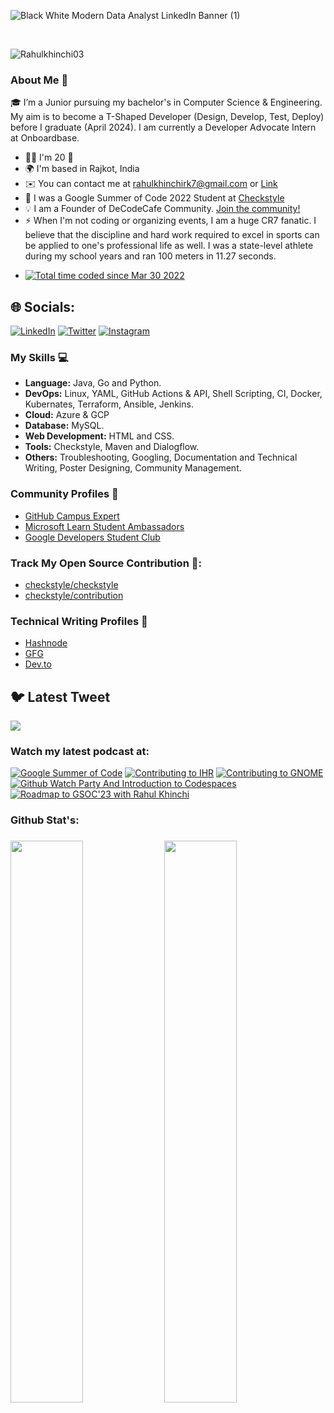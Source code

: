 ![Black White Modern Data Analyst LinkedIn Banner (1)](https://user-images.githubusercontent.com/71710042/230340106-ee108079-b4f7-4c45-9516-bf982e953f90.png)



<br />

<p align="left"> <img src="https://komarev.com/ghpvc/?username=Rahulkhinchi03&label=Profile%20views&color=0e75b6&style=flat" alt="Rahulkhinchi03" /> </p>

 ### About Me 🚀

🎓 I’m a Junior pursuing my bachelor's in Computer Science & Engineering. My aim is to become a T-Shaped Developer (Design, Develop, Test, Deploy) before I graduate (April 2024). I am currently a Developer Advocate Intern at Onboardbase.

* 👨‍🦰  I'm 20 🎉
* 🌍  I'm based in Rajkot, India
* ✉️  You can contact me at [rahulkhinchirk7@gmail.com](mailto:rahulkhinchirk7@gmail.com) or [Link](https://linktr.ee/rahhul.k7) 
* 🚀  I was a Google Summer of Code 2022 Student at [Checkstyle](http://github.com/checkstyle/checkstyle)
* 💡 I am a Founder of DeCodeCafe Community. [Join the community!](https://linktr.ee/decodecafe)
* ⚡  When I'm not coding or organizing events, I am a huge CR7 fanatic. I believe that the discipline and hard work required to excel in sports can be applied to one's professional life as well. I was a state-level athlete during my school years and ran 100 meters in 11.27 seconds.
- <a href="https://wakatime.com/@b1cb9d56-2108-4bbd-bded-de876edde70a"><img src="https://wakatime.com/badge/user/b1cb9d56-2108-4bbd-bded-de876edde70a.svg" alt="Total time coded since Mar 30 2022" /></a>

## 🌐 Socials:
[![LinkedIn](https://img.shields.io/badge/LinkedIn-%230077B5.svg?logo=linkedin&logoColor=white)](https://linkedin.com/in/rahulkhinchi03/) 
[![Twitter](https://img.shields.io/badge/Twitter-%231DA1F2.svg?logo=Twitter&logoColor=white)](https://twitter.com/rahhulk7) 
[![Instagram](https://img.shields.io/badge/Instagram-%23E4405F.svg?logo=Instagram&logoColor=white)](https://instagram.com/rahhul.ig) 

 ### My Skills 💻

- **Language:** Java, Go and Python.
- **DevOps:** Linux, YAML, GitHub Actions & API, Shell Scripting, CI, Docker, Kubernates, Terraform, Ansible, Jenkins.
- **Cloud:** Azure & GCP
- **Database:** MySQL.
- **Web Development:** HTML and CSS.
- **Tools:** Checkstyle, Maven and Dialogflow. 
- **Others:** Troubleshooting, Googling, Documentation and Technical Writing, Poster Designing, Community Management.

### Community Profiles 🚩
- [GitHub Campus Expert](https://githubcampus.expert/Rahulkhinchi03/)
- [Microsoft Learn Student Ambassadors](https://studentambassadors.microsoft.com/en-US/studentambassadors/profile/00230511-e3b0-41c1-9451-cecaa9aca0ee)
- [Google Developers Student Club](https://gdsc.community.dev/u/m7m5xe/)


 ### Track My Open Source Contribution 🚀: 
 - [checkstyle/checkstyle](https://github.com/checkstyle/checkstyle/pulls?q=is%3Amerged+is%3Apr+author%3ARahulkhinchi03+)
 - [checkstyle/contribution](https://github.com/checkstyle/contribution/pulls?q=is%3Amerged+is%3Apr+author%3ARahulkhinchi03+)

### Technical Writing Profiles 📃
 - [Hashnode](https://hashnode.com/@rahulk7)
 - [GFG](https://auth.geeksforgeeks.org/user/rahulkhinchi7/articles)
 - [Dev.to](https://dev.to/rk7)

## 🐦 Latest Tweet
[![](https://gtce.itsvg.in/api?username=rahhulk7)](https://github.com/VishwaGauravIn/github-twitter-card-embed)

### Watch my latest podcast at:
[![Google Summer of Code](https://user-images.githubusercontent.com/71710042/226113213-b892ad05-93f8-44b8-84d8-505550ed6d6c.jpeg)](https://www.youtube.com/live/vcN6oNzUh38?feature=share)
[![Contributing to IHR](https://img.youtube.com/vi/30rU1qqUjAY/0.jpg)](https://www.youtube.com/watch?v=30rU1qqUjAY)
[![Contributing to GNOME](https://img.youtube.com/vi/8eD5l76k1II/0.jpg)](https://www.youtube.com/watch?v=8eD5l76k1II)
[![Github Watch Party And Introduction to Codespaces](https://img.youtube.com/vi/dvoxN4hJyWE/0.jpg)](https://www.youtube.com/watch?v=dvoxN4hJyWE)
[![Roadmap to GSOC'23 with Rahul Khinchi ](https://img.youtube.com/vi/O3Rjfkiu8hw/0.jpg)](https://www.youtube.com/watch?v=O3Rjfkiu8hw)




<h3 align = "left"> Github Stat's: <h3>
 <img width="48%" src="https://github-readme-stats.vercel.app/api?username=Rahulkhinchi03&show_icons=true&theme=tokyonight" />
 <img width="48%" src="https://github-readme-streak-stats.herokuapp.com/?user=Rahulkhinchi03&theme=tokyonight" />
